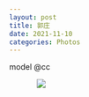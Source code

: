 ```yaml
---
layout: post
title: 郭庄
date: 2021-11-10
categories: Photos
---
```


model @cc

<div style="width:80%;margin:0 auto;">

![](IMG_1578.jpg)

</div> 